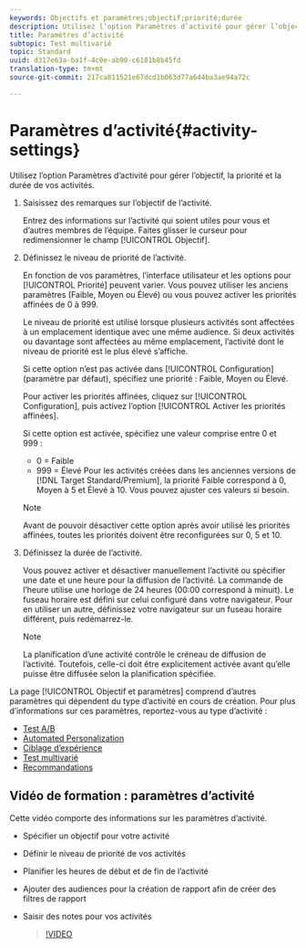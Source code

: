 ```yaml
---
keywords: Objectifs et paramètres;objectif;priorité;durée
description: Utilisez l’option Paramètres d’activité pour gérer l’objectif, la priorité et la durée de vos activités.
title: Paramètres d’activité
subtopic: Test multivarié
topic: Standard
uuid: d317e63a-ba1f-4c0e-ab90-c6181b8b45fd
translation-type: tm+mt
source-git-commit: 217ca811521e67dcd1b063d77a644ba3ae94a72c

---
```



# Paramètres d’activité{#activity-settings}

Utilisez l’option Paramètres d’activité pour gérer l’objectif, la priorité et la durée de vos activités.

1. Saisissez des remarques sur l’objectif de l’activité.

   Entrez des informations sur l’activité qui soient utiles pour vous et d’autres membres de l’équipe. Faites glisser le curseur pour redimensionner le champ [!UICONTROL Objectif].
1. Définissez le niveau de priorité de l’activité.

   En fonction de vos paramètres, l’interface utilisateur et les options pour [!UICONTROL Priorité] peuvent varier. Vous pouvez utiliser les anciens paramètres (Faible, Moyen ou Élevé) ou vous pouvez activer les priorités affinées de 0 à 999.

   Le niveau de priorité est utilisé lorsque plusieurs activités sont affectées à un emplacement identique avec une même audience. Si deux activités ou davantage sont affectées au même emplacement, l’activité dont le niveau de priorité est le plus élevé s’affiche.

   Si cette option n’est pas activée dans [!UICONTROL Configuration] (paramètre par défaut), spécifiez une priorité : Faible, Moyen ou Élevé.

   Pour activer les priorités affinées, cliquez sur [!UICONTROL Configuration], puis activez l’option [!UICONTROL Activer les priorités affinées].

   Si cette option est activée, spécifiez une valeur comprise entre 0 et 999 :

   * 0 = Faible
   * 999 = Élevé
   Pour les activités créées dans les anciennes versions de [!DNL Target Standard/Premium], la priorité Faible correspond à 0, Moyen à 5 et Élevé à 10. Vous pouvez ajuster ces valeurs si besoin.

   >[!NOTE]
   >
   >Avant de pouvoir désactiver cette option après avoir utilisé les priorités affinées, toutes les priorités doivent être reconfigurées sur 0, 5 et 10.

1. Définissez la durée de l’activité.

   Vous pouvez activer et désactiver manuellement l’activité ou spécifier une date et une heure pour la diffusion de l’activité. La commande de l’heure utilise une horloge de 24 heures (00:00 correspond à minuit). Le fuseau horaire est défini sur celui configuré dans votre navigateur. Pour en utiliser un autre, définissez votre navigateur sur un fuseau horaire différent, puis redémarrez-le.

   >[!NOTE]
   >
   >La planification d’une activité contrôle le créneau de diffusion de l’activité. Toutefois, celle-ci doit être explicitement activée avant qu’elle puisse être diffusée selon la planification spécifiée.

La page [!UICONTROL Objectif et paramètres] comprend d’autres paramètres qui dépendent du type d’activité en cours de création. Pour plus d’informations sur ces paramètres, reportez-vous au type d’activité :

* [Test A/B](../c-activities/t-test-ab/t-test-create-ab/ab-goals-and-settings.md#reference_B25389FD6F3A4989801E740364B089CC)
* [Automated Personalization](../c-activities/t-automated-personalization/automated-personalization.md#task_8AAF837796D74CF893CA2F88BA1491C9)
* [Ciblage d’expérience](../c-activities/t-experience-target/t-xt-create/xt-goals-and-settings.md#reference_B25389FD6F3A4989801E740364B089CC)
* [Test multivarié](../c-activities/c-multivariate-testing/t-create-multivariate-test/goals-and-settings.md#reference_B25389FD6F3A4989801E740364B089CC)
* [Recommandations](../c-recommendations/t-create-recs-activity/recs-activity-settings.md#reference_3FDA8388CEEC4159949151C1829E2FBB)

## Vidéo de formation : paramètres d’activité

Cette vidéo comporte des informations sur les paramètres d’activité.

* Spécifier un objectif pour votre activité
* Définir le niveau de priorité de vos activités
* Planifier les heures de début et de fin de l’activité
* Ajouter des audiences pour la création de rapport afin de créer des filtres de rapport
* Saisir des notes pour vos activités

   >[!VIDEO](https://video.tv.adobe.com/v/17381?captions=fre_fr)

